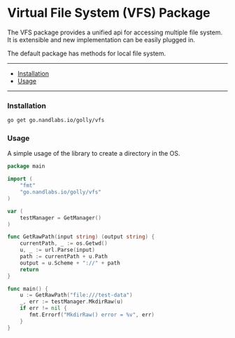 # Virtual File System (VFS) Package
The VFS package provides a unified api for accessing multiple file system. It is extensible and new implementation can be
easily plugged in.

The default package has methods for local file system.

---
- [Installation](#installation)
- [Usage](#usage)
---

### Installation
```bash
go get go.nandlabs.io/golly/vfs
```

### Usage
A simple usage of the library to create a directory in the OS.

```go
package main

import (
    "fmt"
    "go.nandlabs.io/golly/vfs"
)

var (
    testManager = GetManager()
)

func GetRawPath(input string) (output string) {
    currentPath, _ := os.Getwd()
    u, _ := url.Parse(input)
    path := currentPath + u.Path
    output = u.Scheme + "://" + path
    return
}

func main() {
    u := GetRawPath("file:///test-data")
    _, err := testManager.MkdirRaw(u)
    if err != nil {
       fmt.Errorf("MkdirRaw() error = %v", err)
    }
}
```